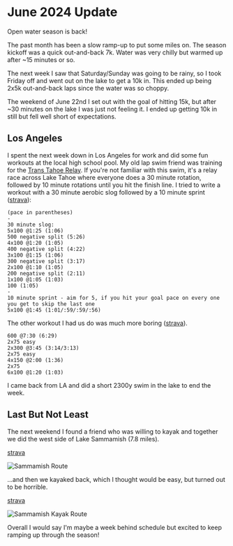 # June 2024 Update

Open water season is back!

The past month has been a slow ramp-up to put some miles on. The season kickoff was a quick out-and-back 7k. Water was very chilly but warmed up after ~15 minutes or so.

The next week I saw that Saturday/Sunday was going to be rainy, so I took Friday off and went out on the lake to get a 10k in. This ended up being 2x5k out-and-back laps since the water was so choppy.

The weekend of June 22nd I set out with the goal of hitting 15k, but after ~30 minutes on the lake I was just not feeling it. I ended up getting 10k in still but fell well short of expectations.

## Los Angeles

I spent the next week down in Los Angeles for work and did some fun workouts at the local high school pool. My old lap swim friend was training for the [Trans Tahoe Relay](https://transtahoerelay.com/). If you're not familiar with this swim, it's a relay race across Lake Tahoe where everyone does a 30 minute rotation, followed by 10 minute rotations until you hit the finish line. I tried to write a workout with a 30 minute aerobic slog followed by a 10 minute sprint ([strava](https://www.strava.com/activities/11744502596)):

    (pace in parentheses)
    -
    30 minute slog:
    5x100 @1:25 (1:06)
    500 negative split (5:26)
    4x100 @1:20 (1:05)
    400 negative split (4:22)
    3x100 @1:15 (1:06)
    300 negative split (3:17)
    2x100 @1:10 (1:05)
    200 negative split (2:11)
    1x100 @1:05 (1:03)
    100 (1:05)
    -
    10 minute sprint - aim for 5, if you hit your goal pace on every one you get to skip the last one
    5x100 @1:45 (1:01/:59/:59/:56)

The other workout I had us do was much more boring ([strava](https://www.strava.com/activities/11759875899)).

    600 @7:30 (6:29)
    2x75 easy
    2x300 @3:45 (3:14/3:13)
    2x75 easy
    4x150 @2:00 (1:36)
    2x75
    6x100 @1:20 (1:03)

I came back from LA and did a short 2300y swim in the lake to end the week.

## Last But Not Least

The next weekend I found a friend who was willing to kayak and together we did the west side of Lake Sammamish (7.8 miles).

[strava](https://www.strava.com/activities/11808281595)

![Sammamish Route](img/img-sammamish-3.png "Sammamish Route")

...and then we kayaked back, which I thought would be easy, but turned out to be horrible.

[strava](https://www.strava.com/activities/11809670275)

![Sammamish Kayak Route](img/img-sammamish-4.png "Sammamish Kayak Route")

Overall I would say I'm maybe a week behind schedule but excited to keep ramping up through the season!